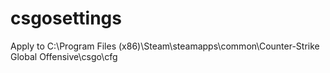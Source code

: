 # csgosettings

Apply to C:\Program Files (x86)\Steam\steamapps\common\Counter-Strike Global Offensive\csgo\cfg
